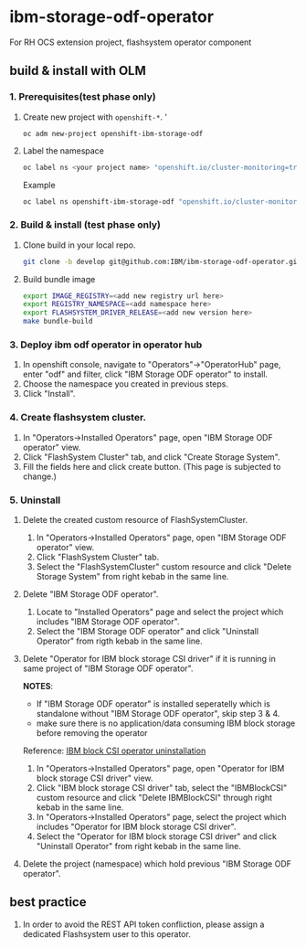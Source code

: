 # ibm-storage-odf-operator

For RH OCS extension project, flashsystem operator component 


## build & install with OLM 

### 1. Prerequisites(test phase only)

1. Create new project with `openshift-*`. '

   ```
   oc adm new-project openshift-ibm-storage-odf
   ```

2. Label the namespace

   ```bash
   oc label ns <your project name> "openshift.io/cluster-monitoring=true"
   ```

   Example

   ```bash
   oc label ns openshift-ibm-storage-odf "openshift.io/cluster-monitoring=true"
   ```

### 2. Build & install (test phase only)

1. Clone build in your local repo. 

   ```bash
   git clone -b develop git@github.com:IBM/ibm-storage-odf-operator.git
   ```

2. Build bundle image

   ```bash
   export IMAGE_REGISTRY=<add new registry url here>
   export REGISTRY_NAMESPACE=<add namespace here>
   export FLASHSYSTEM_DRIVER_RELEASE=<add new version here>
   make bundle-build
   ```

### 3. Deploy ibm odf operator in operator hub

1. In openshift console, navigate to "Operators"->"OperatorHub" page, enter "odf" and filter, click "IBM Storage ODF operator" to install.
2. Choose the namespace you created in previous steps. 
3. Click "Install".

### 4. Create flashsystem cluster. 

1. In "Operators->Installed Operators" page, open "IBM Storage ODF operator" view.
2. Click "FlashSystem Cluster" tab, and click "Create Storage System".
3. Fill the fields here and click create button.  (This page is subjected to change.)


### 5. Uninstall

1. Delete the created custom resource of FlashSystemCluster.

   1. In "Operators->Installed Operators" page, open "IBM Storage ODF operator" view.
   2. Click "FlashSystem Cluster" tab.
   3. Select the "FlashSystemCluster" custom resource and click "Delete Storage System" from right kebab in the same line.

2. Delete "IBM Storage ODF operator".

   1. Locate to "Installed Operators" page and select the project which includes "IBM Storage ODF operator".
   2. Select the "IBM Storage ODF operator" and click "Uninstall Operator" from rigth kebab in the same line.

3. Delete "Operator for IBM block storage CSI driver" if it is running in same project of "IBM Storage ODF operator".

   **NOTES**:
   - If "IBM Storage ODF operator" is installed seperatelly which is standalone without "IBM Storage ODF operator", skip step 3 & 4.
   - make sure there is no application/data consuming IBM block storage before removing the operator

   Reference: [IBM block CSI operator uninstallation](https://github.com/IBM/ibm-block-csi-operator#uninstalling)

   1. In "Operators->Installed Operators" page, open "Operator for IBM block storage CSI driver" view.
   2. Click "IBM block storage CSI driver" tab, select the "IBMBlockCSI" custom resource and click "Delete IBMBlockCSI" through right kebab in the same line.
   3. In "Operators->Installed Operators" page, select the project which includes "Operator for IBM block storage CSI driver".
   4. Select the "Operator for IBM block storage CSI driver" and click "Uninstall Operator" from right kebab in the same line.

4. Delete the project (namespace) which hold previous "IBM Storage ODF operator".

## best practice

1. In order to avoid the REST API token confliction, please assign a dedicated Flashsystem user to this operator.
